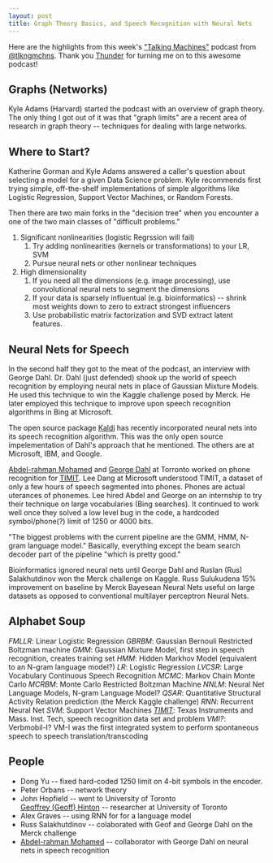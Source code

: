 ```yaml
---
layout: post
title: Graph Theory Basics, and Speech Recognition with Neural Nets
---
```


Here are the highlights from this week's ["Talking Machines"](http://www.thetalkingmachines.com/) podcast from [@tlkngmchns](https://twitter.com/tlkngmchns). Thank you [Thunder](https://github.com/ThunderShiviah/) for turning me on to this awesome podcast! 

Graphs (Networks)
-----------------

Kyle Adams (Harvard) started the podcast with an overview of graph theory. The only thing I got out of it was that "graph limits" are a recent area of research in graph theory -- techniques for dealing with large networks.

Where to Start?
---------------

Katherine Gorman and Kyle Adams answered a caller's question about selecting a model for a given Data Science problem. Kyle recommends first trying simple, off-the-shelf implementations of simple algorithms like Logistic Regression, Support Vector Machines, or Random Forests.

Then there are two main forks in the "decision tree" when you encounter a one of the two main classes of "difficult problems."

1. Significant nonlinearities (logistic Regrssion will fail)
    1. Try adding nonlinearities (kernels or transformations) to your LR, SVM
    2. Pursue neural nets or other nonlinear techniques
2. High dimensionality
    1. If you need all the dimensions (e.g. image processing), use convolutional neural nets to segment the dimensions
    2. If your data is sparsely influentual (e.g. bioinformatics) -- shrink most weights down to zero to extract strongest influencers 
    3.  Use probabilistic matrix factorization and SVD extract latent features. 

Neural Nets for Speech
----------------------

In the second half they got to the meat of the podcast, an interview with George Dahl. Dr. Dahl (just defended) shook up the world of speech recognition by employing neural nets in place of Gaussian Mixture Models. He used this technique to win the Kaggle challenge posed by Merck. He later employed this technique to improve upon speech recognition algorithms in Bing at Microsoft.

The open source package [Kaldi](http://kaldi.sourceforge.net/about.html) has recently incorporated neural nets into its speech recognition algorithm. This was the only open source impelementation of Dahl's approach that he mentioned. The others are at Microsoft, IBM, and Google.

[Abdel-rahman Mohamed](http://www.cs.toronto.edu/~asamir/) and [George Dahl](http://www.cs.toronto.edu/~gdahl/) at Torronto worked on phone recognition for [TIMIT](https://en.wikipedia.org/wiki/TIMIT).
Lee Dang at Microsoft understood TIMIT, a dataset of only a few hours of speech segmented into phones. Phones are actual uterances of phonemes. Lee hired Abdel and George on an internship to try their technique on large vocabularies (Bing searches). It continued to work well once they solved a low level bug in the code, a hardcoded symbol/phone(?) limit of 1250 or 4000 bits.

"The biggest problems with the current pipeline are the GMM, HMM, N-gram language model." Basically, everything except the beam search decoder part of the pipeline "which is pretty good."

Bioinformatics ignored neural nets until George Dahl and Ruslan (Rus) Salakhutdinov won the Merck challenge on Kaggle.
Russ Sulukudena 15% improvement on baseline by Merck
Bayesean Neural Nets useful on large datasets as opposed to conventional multilayer perceptron Neural Nets.

Alphabet Soup
-------------

*FMLLR*: Linear Logistic Regression
*GBRBM*: Gaussian Bernouli Restricted Boltzman machine
*GMM*: Gaussian Mixture Model, first step in speech recognition, creates training set
*HMM*: Hidden Markhov Model (equivalent to an N-gram language model?)
*LR*: Logistic Regression
*LVCSR*: Large Vocabulary Continuous Speech Recognition
*MCMC*: Markov Chain Monte Carlo
*MCRBM*: Monte Carlo Restricted Boltzman Machine
*NNLM*: Neural Net Language Models, N-gram Language Model?
*QSAR*: Quantitative Structural Activity Relation prediction (the Merck Kaggle challenge)
*RNN*: Recurrent Neural Net
*SVM*: Support Vector Machines
*[TIMIT](https://en.wikipedia.org/wiki/TIMIT)*: Texas Instruments and Mass. Inst. Tech, speech recognition data set and problem
*VMI?*: Verbmobil-I? VM-I was the first integrated system to perform spontaneous speech to speech translation/transcoding

People
------

* Dong Yu -- fixed hard-coded 1250 limit on 4-bit symbols in the encoder.
* Peter Orbans -- network theory
* John Hopfield -- went to University of Toronto  
[Geoffrey (Geoff) Hinton](http://www.cs.toronto.edu/~hinton) -- researcher at University of Toronto 
* Alex Graves -- using RNN for for a language model
* Russ Salakhutdinov -- colaborated with Geof and George Dahl on the Merck challenge
* [Abdel-rahman Mohamed](http://www.cs.toronto.edu/~asamir/) -- collaborator with George Dahl on neural nets in speech recognition

